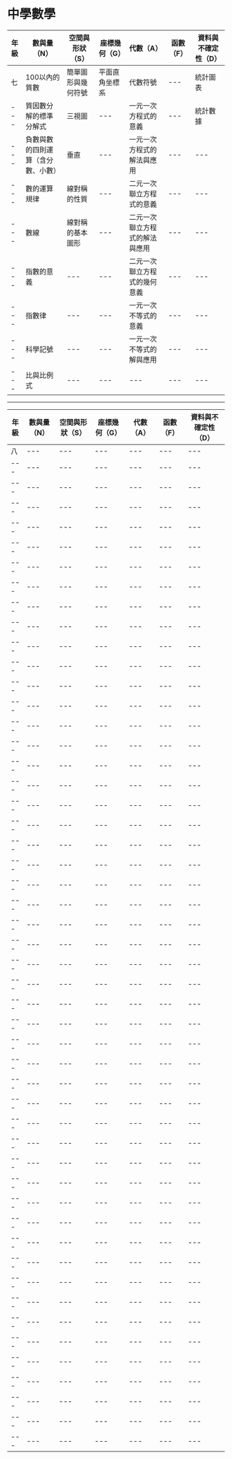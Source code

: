 # 中學數學
|年級|數與量（N）|空間與形狀（S）|座標幾何（G）|代數（A）|函數（F）|資料與不確定性（D）|
|---|---|---|---|---|---|---|
|七|100以內的質數|簡單圖形與幾何符號|平面直角坐標系|代數符號|---|統計圖表|
|---|質因數分解的標準分解式|三視圖|---|一元一次方程式的意義|---|統計數據|
|---|負數與數的四則運算（含分數、小數）|垂直|---|一元一次方程式的解法與應用|---|---|
|---|數的運算規律|線對稱的性質|---|二元一次聯立方程式的意義|---|---|
|---|數線|線對稱的基本圖形|---|二元一次聯立方程式的解法與應用|---|---|
|---|指數的意義|---|---|二元一次聯立方程式的幾何意義|---|---|
|---|指數律|---|---|一元一次不等式的意義|---|---|
|---|科學記號|---|---|一元一次不等式的解與應用|---|---|
|---|比與比例式|---|---|---|---|---|


***


|年級|數與量（N）|空間與形狀（S）|座標幾何（G）|代數（A）|函數（F）|資料與不確定性（D）|
|---|---|---|---|---|---|---|
|八|---|---|---|---|---|---|
|---|---|---|---|---|---|---|
|---|---|---|---|---|---|---|
|---|---|---|---|---|---|---|
|---|---|---|---|---|---|---|
|---|---|---|---|---|---|---|
|---|---|---|---|---|---|---|
|---|---|---|---|---|---|---|
|---|---|---|---|---|---|---|
|---|---|---|---|---|---|---|
|---|---|---|---|---|---|---|
|---|---|---|---|---|---|---|
|---|---|---|---|---|---|---|
|---|---|---|---|---|---|---|
|---|---|---|---|---|---|---|
|---|---|---|---|---|---|---|
|---|---|---|---|---|---|---|
|---|---|---|---|---|---|---|
|---|---|---|---|---|---|---|
|---|---|---|---|---|---|---|
|---|---|---|---|---|---|---|
|---|---|---|---|---|---|---|
|---|---|---|---|---|---|---|
|---|---|---|---|---|---|---|
|---|---|---|---|---|---|---|
|---|---|---|---|---|---|---|
|---|---|---|---|---|---|---|
|---|---|---|---|---|---|---|
|---|---|---|---|---|---|---|
|---|---|---|---|---|---|---|
|---|---|---|---|---|---|---|
|---|---|---|---|---|---|---|
|---|---|---|---|---|---|---|
|---|---|---|---|---|---|---|
|---|---|---|---|---|---|---|
|---|---|---|---|---|---|---|
|---|---|---|---|---|---|---|
|---|---|---|---|---|---|---|
|---|---|---|---|---|---|---|
|---|---|---|---|---|---|---|
|---|---|---|---|---|---|---|
|---|---|---|---|---|---|---|
|---|---|---|---|---|---|---|
|---|---|---|---|---|---|---|
|---|---|---|---|---|---|---|
|---|---|---|---|---|---|---|
|---|---|---|---|---|---|---|
|---|---|---|---|---|---|---|
|---|---|---|---|---|---|---|
|---|---|---|---|---|---|---|
|---|---|---|---|---|---|---|
